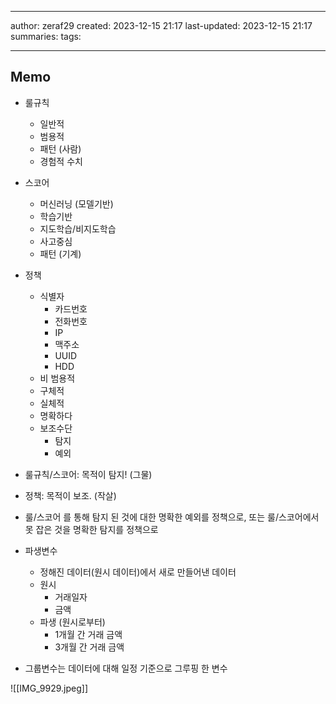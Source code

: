

--- 
author: zeraf29
created: 2023-12-15 21:17 
last-updated: 2023-12-15 21:17 
summaries: 
tags:

---


## Memo


- 룰규칙
	- 일반적
	- 범용적
	- 패턴 (사람)
	- 경험적 수치
- 스코어
	- 머신러닝 (모델기반)
	- 학습기반
	- 지도학습/비지도학습
	- 사고중심
	- 패턴 (기계)
- 정책
	- 식별자
		- 카드번호
		- 전화번호
		- IP
		- 맥주소
		- UUID
		- HDD
	- 비 범용적
	- 구체적
	- 실체적
	- 명확하다
	- 보조수단
		- 탐지
		- 예외


- 룰규칙/스코어: 목적이 탐지!  (그물)
- 정책: 목적이 보조. (작살)
- 룰/스코어 를 통해 탐지 된 것에 대한 명확한 예외를 정책으로, 또는 룰/스코어에서 못 잡은 것을 명확한 탐지를 정책으로



- 파생변수
	- 정해진 데이터(원시 데이터)에서 새로 만들어낸 데이터
	- 원시
		- 거래일자
		- 금액
	- 파생 (원시로부터)
		- 1개월 간 거래 금액
		- 3개월 간 거래 금액


- 그룹변수는 데이터에 대해 일정 기준으로 그루핑 한 변수




![[IMG_9929.jpeg]]